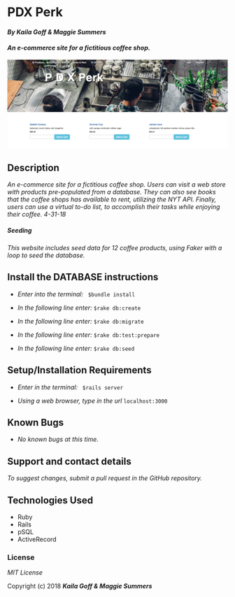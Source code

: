 # PDX Perk

#### _By Kaila Goff & Maggie Summers_

#### _An e-commerce site for a fictitious coffee shop._

<kbd><img src="app/assets/images/screenshot.png"></kbd>

## Description

_An e-commerce site for a fictitious coffee shop. Users can visit a web store with products pre-populated from a database. They can also see books that the coffee shops has available to rent, utilizing the NYT API. Finally, users can use a virtual to-do list, to accomplish their tasks while enjoying their coffee. 4-31-18_


##### Seeding
_This website includes seed data for 12 coffee products, using Faker with a loop to seed the database._

## Install the DATABASE instructions

* _Enter into the terminal:_ ``` $bundle install```

* _In the following line enter:_ ```$rake db:create```

* _In the following line enter:_ ```$rake db:migrate```

* _In the following line enter:_ ```$rake db:test:prepare```

* _In the following line enter:_ ```$rake db:seed```

## Setup/Installation Requirements

  * _Enter in the terminal:_ ``` $rails server```

  * _Using a web browser, type in the url_ ``` localhost:3000 ```

## Known Bugs

  * _No known bugs at this time._

## Support and contact details

  _To suggest changes, submit a pull request in the GitHub repository._

## Technologies Used

  * Ruby
  * Rails
  * pSQL
  * ActiveRecord

### License

  *MIT License*

Copyright (c) 2018 **_Kaila Goff & Maggie Summers_**

